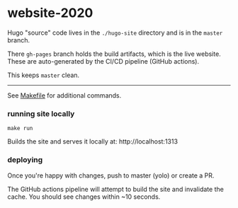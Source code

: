 # website-2020

Hugo "source" code lives in the `./hugo-site` directory and is in the `master` branch.

There `gh-pages` branch holds the build artifacts, which is the live website. These are auto-generated by the CI/CD pipeline (GitHub actions).

This keeps `master` clean.

---

See [Makefile](./Makefile) for additional commands.

### running site locally

`make run`

Builds the site and serves it locally at: http://localhost:1313

### deploying 

Once you're happy with changes, push to master (yolo) or create a PR. 

The GitHub actions pipeline will attempt to build the site and invalidate the cache. You should see changes within ~10 seconds.